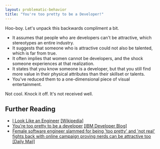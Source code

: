 ```yaml
---
layout: problematic-behavior
title: "You're too pretty to be a Developer!"
---
```


Hoo-boy. Let's unpack this backwards compliment a bit.

* It assumes that people who are developers can't be attractive, which stereotypes an entire industry.
* It suggests that someone who is attractive could not also be talented, which is far from true.
* It often implies that women cannot be developers, and the shock someone experiences at that realization.
* It states that you know someone is a developer, but that you still find more value in their physical attributes than their skillset or talents.
* You've reduced them to a one-dimensional piece of visual entertainment.

Not cool. Knock it off. It's not received well.

## Further Reading

* [I Look Like an Engineer](https://en.wikipedia.org/wiki/I_Look_Like_an_Engineer) [[Wikipedia]](https://en.wikipedia.org/)
* [You're too pretty to be a developer](https://developer.ibm.com/dwblog/2016/youre-too-pretty-to-be-a-developer/) [[IBM Developer Blog]](https://developer.ibm.com)
* [Female software engineer slammed for being 'too pretty' and 'not real' fights back with online campaign proving nerds can be attractive too](https://www.dailymail.co.uk/news/article-3187011/Female-software-engineer-slammed-pretty-not-real-fights-campaign-prove-nerds-attractive-too.html) [[Daily Mail]](https://www.dailymail.co.uk)
